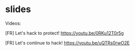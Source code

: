 # slides

Videos:

[FR] Let's hack to protect!
https://youtu.be/0RKu12T0r5g

[FR] Let's continue to hack!
https://youtu.be/uQTRs0rwO2E

